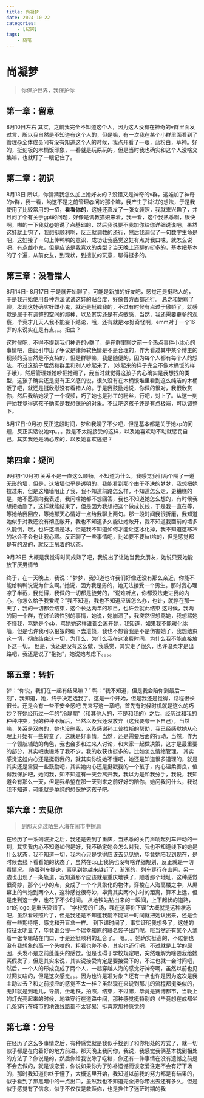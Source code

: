 ```yaml
---
title: 尚凝梦
date: 2024-10-22
categories:
    - [纪实]
tags:
    - 随笔
---
```

# 尚凝梦
> 你保护世界，我保护你
## 第一章：留意

8月10日左右
其实，之前我完全不知道这个人，因为这人没有在神奇的v群里面发过言，所以我自然是不知道有这个人的，但是嘛，有一次我在某个小群里面看到了管理@全体成员问有没有知道这个人的时候，我点开看了一眼，蓝粉白，草神。好的，挺刻板的木桶饭印象，~~一看就是玩原玩的~~，但是当时我也确实和这个人没啥交集嘛，也就盯了一眼记住了。

## 第二章：初识

8月13日
所以，你猜猜我怎么加上她好友的？没错又是神奇的v群，这娃加了神奇的v群，我一看，哟这不是之前管理@问的那个嘛，我产生了试试的想法，于是我使用了比较常用的一招，**看看你的**，这娃还真发了一张女装照，我就来兴趣了，并且问了个有关于gpt的问题，好像是调教猫娘来着，我一看，这个我熟悉啊，很快啊，啪的一下我就@她说了点基础的，然后我说要不我加你给你详细说说吧，果然这娃就上钩了，我想挺顺利啊，反正就调教的还行，然后我调侃了一句数字生命是吧，这娃接了一句上传鸭鸭的意识，成功让我感觉这娃有点对我口味。就怎么说吧，有点雌小鬼，但是应该是我喜欢的类型？当天晚上还聊的挺多的，基本把基本的了个遍，从前女友，到现状，到擅长的玩意，聊得挺多的。

## 第三章：没看错人

8月14日- 8月17日
于是就开始聊了，可能是新加的好友吧，感觉还是挺粘人的，于是我开始使用各种方法试试这娃的贴合度，好像各方面都还行。
总之和她聊了聊，发现这娃确实好雌小鬼，就还是挺戳我的，不过有时候有点过于傲娇了，就感觉是属于有调整的空间的那种，以及其实还是有点敏感，当然，我还需要更多的观察，毕竟才几天人我不能妄下结论，哦，还有就是xp好奇怪啊，emm对于一个16岁的来说实在是有点。。。扭曲？

这时候吧，不得不提到我们神奇的v群了，是在群里聊之前一个热点事件小冰心的事情吧，由此引申出了争议是律师软色情是不是合理的，作为看过其中某个博主的视频的我自然是不支持的，但是群聊嘛，我是随便的，因为每个人都有每个人的想法，不过这孩子居然和群里和别人吵起来了，（吵起来的样子完全不像木桶饭的样子哦），然后管理嫌她吵把她踢了，我当时就觉得这孩子内心确实是我想找的类型，这孩子确实还是挺有正义感的说，很久没有在木桶饭堆里看到这么纯洁的木桶饭了吧，就还是挺欣慰没有看错人的。于是我鼓励她说，你做的很对，我很欣赏你，然后我给她发了一个视频，巧了她也是孙工的粉丝，行吧，对上了。从这一刻开始我觉得这孩子确实是我想保护的对象。不过吧这孩子还是有点极端，可以调整下。

8月17日-9月初
反正这段时间，梦和我聊了不少吧，但是基本都是关于她xp的问题，反正实话说她xp。。。我是不太能接受的这样，以及她喜欢动不动就惩罚自己，其实我还是满心疼的，以及她喜欢逃避？

## 第四章：疑问
9月初-10月初
关系不是一直这么顺畅，不知道为什么，我感觉我们两个隔了一道无形的墙，但是，这堵墙似乎是透明的，我能看到那个由于不决的梦梦，我想把她拉过来，但是这堵墙阻止了我，我不知道前路怎么样，不知道怎么走，更糟糕的是，她不愿意向我表述，我问啥她都不想回答，我也不知道她怎么想的，有时候我想把她删了，这样就能结束了，但是因为我想把这个做成长线，于是我一直在等，等她给我回应，等她那天心情好一点给我聊上两句。那一段时间我很折磨，我知道她似乎对我还没有彻底敞开，我也不知道多久能让她敞开，我不知道我面前的墙多久能倒，哦，也许这墙是冰，但是我不知道如何才能让这冰化掉，我不知道这寒冷的冰会不会也让我心寒。反正聊了一些事情吧，比如要不要hrt啥的，但是感觉都是有的没的，就反正吊着的状态。

9月29日
大概是我觉得时间成熟了吧，我说出了让她当我女朋友，她说只要她能放下厌男情节

终于，在一天晚上，我说：“梦梦，我知道也许我们好像还没有那么亲近，你能不能给鸭鸭说说为什么啊。”她说，因为我是男的，她无法接受一个男生。那时我心理凉了半截，我觉得，我做的一切都是徒劳的，“说难听点，你都没法走进我的内心，你怎么给予我爱呢？”我不知道，我也不知道应该怎么办，也许，就停在那一天了，我的一切都会结束，这个长达两年的项目，也许会就此结束
这时候，我两的同一个群，在讨论跨性别的事情，她说，她崩溃了，我突然很想骂她，我想骂她不懂我，骂她是个sb，骂她她这样谁都会离开她，我知道，如果我不能暖化冰墙，但是也许我可以狠狠的砸下去泄愤，我也不想管我是不是伤害她了，我想结束这一切，彻底结束这一切，为什么，为什么我在这浪费时间，为什么我不能直接放下这一切。
但是，我还是没有这么做，我感觉，其实走了很久，也许温柔才是出路吧，我还是说了“抱抱”，她说她考虑下。。。。


## 第五章：转折
梦：“你说，我们在一起有结果嘛？” 鸭：“我不知道，但是我会陪你到最后一刻”，我知道，她，终于决定选我了。这是一个开始，但是我还是觉得，路程很长很长。还是会有一些不安全感吧
先来写这一章吧，首先有时候时机就是这么的巧妙？在她经历过一年的“冷静期”（和其他人的，不是和我的）之后，经历过和我的种种冲突，我的种种不解后，当然以及我还没放弃（这我要夸一下自己），当然嘛，关系是双向的，她也没删我，以及感谢[孙工普拉斯](https://space.bilibili.com/824967)的帮助，我已经感觉她从心理上开始有一些转变了，这就是好事情，当然，还是需要后面的行动，当然，作为一个领航辅助的角色，我也会多和过来人讨论，和大家一起做决策，这才是最重要的部分，其实吧也锻炼了我不少，我的收获也挺多的，比如怎么情绪管理。
其实感觉这娃内心还是挺戳我的，就其实你说她不懂吧，她还是知道很多道理的，就是其实还是需要一些鼓励吧，其实她内心还是挺戳我的一个孩子，内心温柔善良，值得我保护吧，她问我，知不知道有一天会离开我，我以为是和我分手，我说，我知道会有那么一天，但是我希望在那一天到来之前好好的陪你，她问我问什么，我说我不知道，可能就是单纯的想保护这孩子吧。

## 第六章：去见你
> 到那天穿过陌生人海在闹市中擦肩

在经历了一系列波折之后，我还是去到了重庆，当熟悉的关门声响起列车开动的一刻，其实我内心不知道如何是好，我不确定她会怎么对我，我也不知道线下的她是什么状态，我不知道一切，我内心只是觉得应该去见见她，毕竟她陪我到现在，是时候去线下看看她的状态了，虽然在qq上我俩也没有啥详细规划，反正就是一切看情况。
随着列车提速，离见到她越来越近了，渐渐的，列车穿行在山间，另一边也出现了一条轨道，我知道那个应该就是重庆地铁了，顺着那个地址，这种感觉很奇妙，那个小小的点，变成了一个个具象化的物体，穿梭在人海高楼之中，从屏幕上的气泡到两个人，这种感觉很奇妙，毕竟其实两个小时的距离，算不上远，但是走到这一步，也花了不少时间。
从地铁站钻出来的一瞬间，上下起伏的道路，crt的logo,是重庆没错了。
“学校旁的广场，我在这等你下课”大概就是这种状态吧，虽然看过照片了，但是我还是不知道我能不能第一时间就把她认出来，还是会有一些期待吧，感觉和开盲盒一样。
到下课时间了，事实证明我想多了，这娃的特征太明显了，毕竟谁会提一个瑞幸和原的联名袋子出门呢，哦当然还有某个人拿着一张专辑站在门口，于是还挺顺利的汇合了。
嗯。。。她确实挺高的，不过倒也没有我想象的高一个头啥的，粗看也差不多，其实也还行吧，不过就是上学的原因，头发不是之前蓬蓬头的感觉，但是也碍于学校规定吧，突然理解为啥要我给她买假发了，但是其实来说，其实说接受肯定是要接受下的，不过也就一会时间吧，然后，一个人的形成变成了两个人，一起穿越人海的感觉好神奇啊，虽然以前也见过网友啥的，但是这次感觉。。。因为也许是准对象？还有一点也许是因为这次是我主动过去？和之前接应的感觉不太一样？虽然现在来说到那儿的流程都挺类似的，无非就是到地儿，导航，坐地铁，拍照，结束，不过嘛，毕竟是赛博都市，当晚上的灯光亮起来的时候，地铁穿行在道路中间，那种感觉挺特别的（毕竟想在成都坐几条穿行在城市的地铁线路都不太容易）挺喜欢那种感觉的

## 第七章：分号
在经历了这么多事情之后，有种感觉就是我似乎找到了和你相处的方式了，就一切似乎都是在向着好的地方前进。那天晚上我问你，我说，我感觉我俩基本找到相处的方法了？你说是的，然后你给我说除了吃糖，你还有一件事情在没有遗憾之前是不会去做的，就是谈恋爱，你说如果你为了弥补遗憾而谈恋爱注定不会有好下场的，那时我知道你终于懂了，大概这里开始，我知道以前我的努力都是有结果的，似乎看到了那黑暗中的一点出口，虽然我也不知道完全把你带出去还有多久，但是似乎感觉有了信念，似乎不仅仅是救赎你，也是拴住了迷茫时期的我